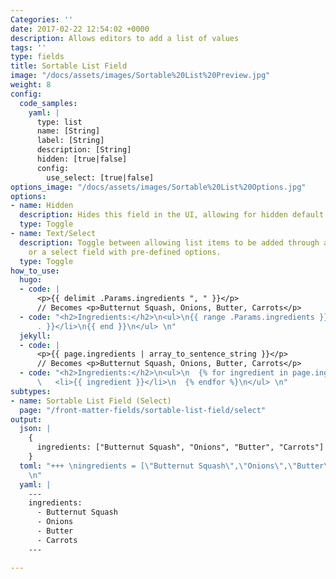 ```yaml
---
Categories: ''
date: 2017-02-22 12:54:02 +0000
description: Allows editors to add a list of values
tags: ''
type: fields
title: Sortable List Field
image: "/docs/assets/images/Sortable%20List%20Preview.jpg"
weight: 8
config:
  code_samples:
    yaml: |
      type: list
      name: [String]
      label: [String]
      description: [String]
      hidden: [true|false]
      config:
        use_select: [true|false]
options_image: "/docs/assets/images/Sortable%20List%20Options.jpg"
options:
- name: Hidden
  description: Hides this field in the UI, allowing for hidden default values.
  type: Toggle
- name: Text/Select
  description: Toggle between allowing list items to be added through a text field,
    or a select field with pre-defined options.
  type: Toggle
how_to_use:
  hugo:
  - code: |
      <p>{{ delimit .Params.ingredients ", " }}</p>
      // Becomes <p>Butternut Squash, Onions, Butter, Carrots</p>
  - code: "<h2>Ingredients:</h2>\n<ul>\n{{ range .Params.ingredients }}\n  <li>{{
      . }}</li>\n{{ end }}\n</ul> \n"
  jekyll:
  - code: |
      <p>{{ page.ingredients | array_to_sentence_string }}</p>
      // Becomes <p>Butternut Squash, Onions, Butter, Carrots</p>
  - code: "<h2>Ingredients:</h2>\n<ul>\n  {% for ingredient in page.ingredients %}\n
      \   <li>{{ ingredient }}</li>\n  {% endfor %}\n</ul> \n"
subtypes:
- name: Sortable List Field (Select)
  page: "/front-matter-fields/sortable-list-field/select"
output:
  json: |
    {
      ingredients: ["Butternut Squash", "Onions", "Butter", "Carrots"]
    }
  toml: "+++ \ningredients = [\"Butternut Squash\",\"Onions\",\"Butter\",\"Carrots\"]\n+++
    \n"
  yaml: |
    ---
    ingredients:
      - Butternut Squash
      - Onions
      - Butter
      - Carrots
    ---

---
```

